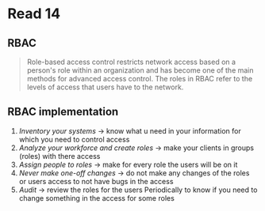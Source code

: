 # Read 14

## RBAC
> Role-based access control restricts network access based on a person's role within an organization and has become one of the main methods for advanced access control. The roles in RBAC refer to the levels of access that users have to the network.


## RBAC implementation 
1. *Inventory your systems* -> know what u need in your information for which you need to control access
2. *Analyze your workforce and create roles* -> make your clients in groups (roles) with there access
3. *Assign people to roles* -> make for every role the users will be on it
4. *Never make one-off changes* -> do not make any changes of the roles or users access to not have bugs in the access
5. *Audit* -> review the roles for the users Periodically to know if you need to change something in the access for some roles